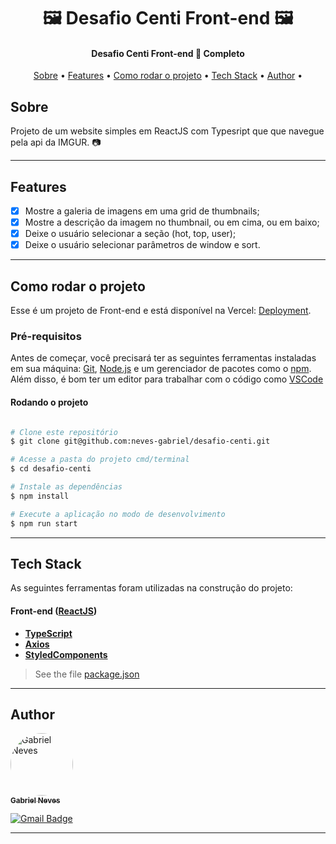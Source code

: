 <h1 align="center">
    🖼️ Desafio Centi Front-end 🖼️
</h1>

<h4 align="center"> 
  Desafio Centi Front-end 🚀 Completo
</h4>

<p align="center">
 <a href="#about">Sobre</a> •
 <a href="#features">Features</a> •
 <a href="#como-rodar-o-projeto">Como rodar o projeto</a> • 
 <a href="#tech-stack">Tech Stack</a> • 
 <a href="#author">Author</a> • 
</p>

## Sobre

Projeto de um website simples em ReactJS com Typesript que que navegue pela api da IMGUR. 📷

---

## Features

- [x] Mostre a galeria de imagens em uma grid de thumbnails;
- [x] Mostre a descrição da imagem no thumbnail, ou em cima, ou em baixo;
- [x] Deixe o usuário selecionar a seção (hot, top, user);
- [x] Deixe o usuário selecionar parâmetros de window e sort.

---

## Como rodar o projeto

Esse é um projeto de Front-end e está disponível na Vercel:
[Deployment](https://desafio-centi.vercel.app/).

### Pré-requisitos

Antes de começar, você precisará ter as seguintes ferramentas instaladas em sua máquina:
[Git](https://git-scm.com), [Node.js](https://nodejs.org/en/) e um gerenciador de pacotes como o [npm](https://www.npmjs.com/).
Além disso, é bom ter um editor para trabalhar com o código como [VSCode](https://code.visualstudio.com/)

#### Rodando o projeto

```bash

# Clone este repositório
$ git clone git@github.com:neves-gabriel/desafio-centi.git

# Acesse a pasta do projeto cmd/terminal
$ cd desafio-centi

# Instale as dependências
$ npm install

# Execute a aplicação no modo de desenvolvimento
$ npm run start

```

---

## Tech Stack

As seguintes ferramentas foram utilizadas na construção do projeto:

#### [](https://github.com/neves-gabriel/desafio-centi)**Front-end** ([ReactJS](https://reactjs.org/))

- **[TypeScript](https://www.typescriptlang.org/)**
- **[Axios](https://axios-http.com/)**
- **[StyledComponents](https://styled-components.com/)**

> See the file [package.json](https://github.com/neves-gabriel/desafio-centi/blob/main/package.json)

---

## Author

<a href="https://www.linkedin.com/in/gabriel-rodrigues-neves/">
 <img style="border-radius: 50%;" src="https://avatars.githubusercontent.com/u/39607960?s=400&u=82b035c6ac7bdf750c568554dd4f6af500688e63&v=4" width="100px;" alt="Gabriel Neves"/>
 <br />
 <sub><b>Gabriel Neves</b></sub></a> <a href="https://www.linkedin.com/in/gabriel-rodrigues-neves/" title="LinkedIn"></a>
 <br />
 
[![Gmail Badge](https://img.shields.io/badge/-gabrielrn.mobres@gmail.com-c14438?style=flat-square&logo=Gmail&logoColor=white&link=mailto:gabrielrn.mobres@gmail.com)](mailto:gabrielrn.mobres@gmail.com)

---
